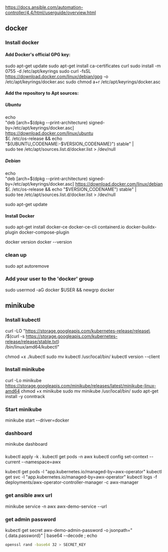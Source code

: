 https://docs.ansible.com/automation-controller/4.4/html/userguide/overview.html

## docker
### Install docker
#### Add Docker's official GPG key:
sudo apt-get update
sudo apt-get install ca-certificates curl
sudo install -m 0755 -d /etc/apt/keyrings
sudo curl -fsSL https://download.docker.com/linux/debian/gpg -o /etc/apt/keyrings/docker.asc
sudo chmod a+r /etc/apt/keyrings/docker.asc

#### Add the repository to Apt sources:
##### Ubuntu
echo \
"deb [arch=$(dpkg --print-architecture) signed-by=/etc/apt/keyrings/docker.asc] https://download.docker.com/linux/ubuntu \
$(. /etc/os-release && echo "${UBUNTU_CODENAME:-$VERSION_CODENAME}") stable" | \
sudo tee /etc/apt/sources.list.d/docker.list > /dev/null

##### Debian
echo \
"deb [arch=$(dpkg --print-architecture) signed-by=/etc/apt/keyrings/docker.asc] https://download.docker.com/linux/debian \
$(. /etc/os-release && echo "$VERSION_CODENAME") stable" | \
sudo tee /etc/apt/sources.list.d/docker.list > /dev/null

sudo apt-get update

#### Install Docker
sudo apt-get install docker-ce docker-ce-cli containerd.io docker-buildx-plugin docker-compose-plugin

docker version
docker --version

### clean up
sudo apt autoremove

### Add your user to the 'docker' group
sudo usermod -aG docker $USER && newgrp docker

## minikube
### Install kubectl
curl -LO "https://storage.googleapis.com/kubernetes-release/release\
/$(curl -s https://storage.googleapis.com/kubernetes-release/release/stable.txt)\
/bin/linux/amd64/kubectl"

chmod +x ./kubectl
sudo mv kubectl /usr/local/bin/
kubectl version --client

### Install minikube
curl -Lo minikube https://storage.googleapis.com/minikube/releases/latest/minikube-linux-amd64
chmod +x minikube
sudo mv minikube /usr/local/bin/
sudo apt-get install -y conntrack

### Start minikube
minikube start --driver=docker

### dashboard
minikube dashboard

###
kubectl apply -k .
kubectl get pods -n awx
kubectl config set-context --current --namespace=awx

kubectl get pods -l "app.kubernetes.io/managed-by=awx-operator"
kubectl get svc -l "app.kubernetes.io/managed-by=awx-operator"
kubectl logs -f deployments/awx-operator-controller-manager -c awx-manager

### get ansible awx url
minikube service -n awx awx-demo-service --url
### get admin password
kubectl get secret awx-demo-admin-password -o jsonpath="{.data.password}" | base64 --decode ; echo


~~~bash
openssl rand -base64 32 > SECRET_KEY
~~~